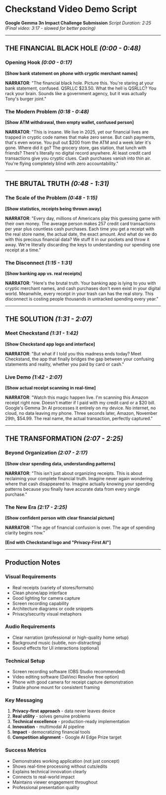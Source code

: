 # Checkstand Video Demo Script
**Google Gemma 3n Impact Challenge Submission**
*Script Duration: 2:25 (Final video: 3:17 - slowed for better pacing)*

---

## **THE FINANCIAL BLACK HOLE** *(0:00 - 0:48)*

### **Opening Hook** *(0:00 - 0:17)*
**[Show bank statement on phone with cryptic merchant names]**

**NARRATOR**: "The financial black hole. Picture this. You're staring at your bank statement, confused. QSRLLC $23.50. What the hell is QSRLLC? You rack your brain. Sounds like a government agency, but it was actually Tony's burger joint."

### **The Modern Problem** *(0:18 - 0:48)*
**[Show ATM withdrawal, then empty wallet, confused person]**

**NARRATOR**: "This is insane. We live in 2025, yet our financial lives are trapped in cryptic code names that make zero sense. But cash payments, that's even worse. You pull out $200 from the ATM and a week later it's gone. Where did it go? The grocery store, gas station, that lunch with friends? There's literally no digital record anywhere. At least credit card transactions give you cryptic clues. Cash purchases vanish into thin air. You're flying completely blind with zero accountability."

---

## **THE BRUTAL TRUTH** *(0:48 - 1:31)*

### **The Scale of the Problem** *(0:48 - 1:15)*
**[Show statistics, receipts being thrown away]**

**NARRATOR**: "Every day, millions of Americans play this guessing game with their own money. The average person makes 257 credit card transactions per year plus countless cash purchases. Each time you get a receipt with the real store name, the actual date, the exact amount. And what do we do with this precious financial data? We stuff it in our pockets and throw it away. We're literally discarding the keys to understanding our spending one receipt at a time."

### **The Disconnect** *(1:15 - 1:31)*
**[Show banking app vs. real receipts]**

**NARRATOR**: "Here's the brutal truth. Your banking app is lying to you with cryptic merchant names, and cash purchases don't even exist in your digital world. Meanwhile, every receipt in your trash can has the real story. This disconnect is costing people thousands in untracked spending every year."

---

## **THE SOLUTION** *(1:31 - 2:07)*

### **Meet Checkstand** *(1:31 - 1:42)*
**[Show Checkstand app logo and interface]**

**NARRATOR**: "But what if I told you this madness ends today? Meet Checkstand, the app that finally bridges the gap between your confusing statements and reality, whether you paid by card or cash."

### **Live Demo** *(1:42 - 2:07)*
**[Show actual receipt scanning in real-time]**

**NARRATOR**: "Watch this magic happen live. I'm scanning this Amazon receipt right now. Doesn't matter if I paid with my credit card or a $20 bill. Google's Gemma 3n AI processes it entirely on my device. No internet, no cloud, no data leaving my phone. Three seconds later, Amazon, November 29th, $54.99. The real name, the actual transaction, perfectly captured."

---

## **THE TRANSFORMATION** *(2:07 - 2:25)*

### **Beyond Organization** *(2:07 - 2:17)*
**[Show clear spending data, understanding patterns]**

**NARRATOR**: "This isn't just about organizing receipts. This is about reclaiming your complete financial truth. Imagine never again wondering where that cash disappeared to. Imagine actually knowing your spending patterns because you finally have accurate data from every single purchase."

### **The New Era** *(2:17 - 2:25)*
**[Show confident person with clear financial picture]**

**NARRATOR**: "The age of financial confusion is over. The age of spending clarity begins now."

**[End with Checkstand logo and "Privacy-First AI"]**

---

## **Production Notes**

### **Visual Requirements**
- Real receipts (variety of stores/formats)
- Clean phone/app interface
- Good lighting for camera capture
- Screen recording capability
- Architecture diagrams or code snippets
- Privacy/security visual metaphors

### **Audio Requirements**
- Clear narration (professional or high-quality home setup)
- Background music (subtle, non-distracting)
- Sound effects for UI interactions (optional)

### **Technical Setup**
- Screen recording software (OBS Studio recommended)
- Video editing software (DaVinci Resolve free option)
- Phone with good camera for receipt capture demonstration
- Stable phone mount for consistent framing

### **Key Messaging**
1. **Privacy-first approach** - data never leaves device
2. **Real utility** - solves genuine problems
3. **Technical excellence** - production-ready implementation
4. **Innovation** - multimodal AI pipeline
5. **Impact** - democratizing financial tools
6. **Competition alignment** - Google AI Edge Prize target

### **Success Metrics**
- Demonstrates working application (not just concept)
- Shows real-time processing without cuts/edits
- Explains technical innovation clearly
- Connects to real-world impact
- Maintains viewer engagement throughout
- Professional presentation quality
